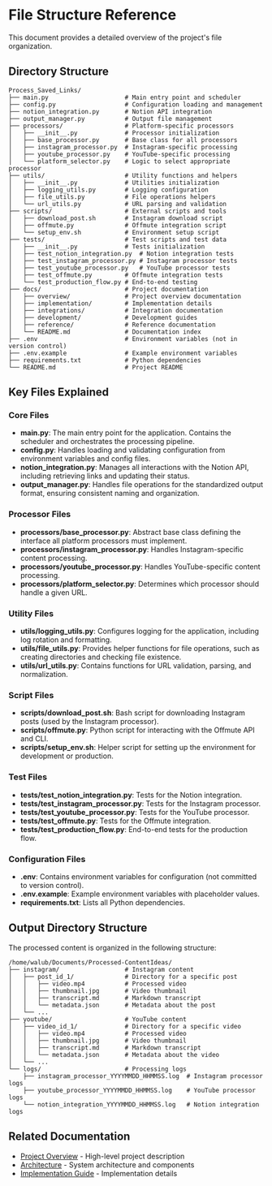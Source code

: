 # File Structure Reference

This document provides a detailed overview of the project's file organization.

## Directory Structure

```
Process_Saved_Links/
├── main.py                     # Main entry point and scheduler
├── config.py                   # Configuration loading and management
├── notion_integration.py       # Notion API integration
├── output_manager.py           # Output file management
├── processors/                 # Platform-specific processors
│   ├── __init__.py             # Processor initialization
│   ├── base_processor.py       # Base class for all processors
│   ├── instagram_processor.py  # Instagram-specific processing
│   ├── youtube_processor.py    # YouTube-specific processing
│   └── platform_selector.py    # Logic to select appropriate processor
├── utils/                      # Utility functions and helpers
│   ├── __init__.py             # Utilities initialization
│   ├── logging_utils.py        # Logging configuration
│   ├── file_utils.py           # File operations helpers
│   └── url_utils.py            # URL parsing and validation
├── scripts/                    # External scripts and tools
│   ├── download_post.sh        # Instagram download script
│   ├── offmute.py              # Offmute integration script
│   └── setup_env.sh            # Environment setup script
├── tests/                      # Test scripts and test data
│   ├── __init__.py             # Tests initialization
│   ├── test_notion_integration.py  # Notion integration tests
│   ├── test_instagram_processor.py # Instagram processor tests
│   ├── test_youtube_processor.py   # YouTube processor tests
│   ├── test_offmute.py         # Offmute integration tests
│   └── test_production_flow.py # End-to-end testing
├── docs/                       # Project documentation
│   ├── overview/               # Project overview documentation
│   ├── implementation/         # Implementation details
│   ├── integrations/           # Integration documentation
│   ├── development/            # Development guides
│   ├── reference/              # Reference documentation
│   └── README.md               # Documentation index
├── .env                        # Environment variables (not in version control)
├── .env.example                # Example environment variables
├── requirements.txt            # Python dependencies
└── README.md                   # Project README
```

## Key Files Explained

### Core Files

- **main.py**: The main entry point for the application. Contains the scheduler and orchestrates the processing pipeline.
- **config.py**: Handles loading and validating configuration from environment variables and config files.
- **notion_integration.py**: Manages all interactions with the Notion API, including retrieving links and updating their status.
- **output_manager.py**: Handles file operations for the standardized output format, ensuring consistent naming and organization.

### Processor Files

- **processors/base_processor.py**: Abstract base class defining the interface all platform processors must implement.
- **processors/instagram_processor.py**: Handles Instagram-specific content processing.
- **processors/youtube_processor.py**: Handles YouTube-specific content processing.
- **processors/platform_selector.py**: Determines which processor should handle a given URL.

### Utility Files

- **utils/logging_utils.py**: Configures logging for the application, including log rotation and formatting.
- **utils/file_utils.py**: Provides helper functions for file operations, such as creating directories and checking file existence.
- **utils/url_utils.py**: Contains functions for URL validation, parsing, and normalization.

### Script Files

- **scripts/download_post.sh**: Bash script for downloading Instagram posts (used by the Instagram processor).
- **scripts/offmute.py**: Python script for interacting with the Offmute API and CLI.
- **scripts/setup_env.sh**: Helper script for setting up the environment for development or production.

### Test Files

- **tests/test_notion_integration.py**: Tests for the Notion integration.
- **tests/test_instagram_processor.py**: Tests for the Instagram processor.
- **tests/test_youtube_processor.py**: Tests for the YouTube processor.
- **tests/test_offmute.py**: Tests for the Offmute integration.
- **tests/test_production_flow.py**: End-to-end tests for the production flow.

### Configuration Files

- **.env**: Contains environment variables for configuration (not committed to version control).
- **.env.example**: Example environment variables with placeholder values.
- **requirements.txt**: Lists all Python dependencies.

## Output Directory Structure

The processed content is organized in the following structure:

```
/home/walub/Documents/Processed-ContentIdeas/
├── instagram/                  # Instagram content
│   ├── post_id_1/              # Directory for a specific post
│   │   ├── video.mp4           # Processed video
│   │   ├── thumbnail.jpg       # Video thumbnail
│   │   ├── transcript.md       # Markdown transcript
│   │   └── metadata.json       # Metadata about the post
│   └── ...
├── youtube/                    # YouTube content
│   ├── video_id_1/             # Directory for a specific video
│   │   ├── video.mp4           # Processed video
│   │   ├── thumbnail.jpg       # Video thumbnail
│   │   ├── transcript.md       # Markdown transcript
│   │   └── metadata.json       # Metadata about the video
│   └── ...
└── logs/                       # Processing logs
    ├── instagram_processor_YYYYMMDD_HHMMSS.log  # Instagram processor logs
    ├── youtube_processor_YYYYMMDD_HHMMSS.log    # YouTube processor logs
    └── notion_integration_YYYYMMDD_HHMMSS.log   # Notion integration logs
```

## Related Documentation

- [Project Overview](../overview/project_overview.md) - High-level project description
- [Architecture](../overview/architecture.md) - System architecture and components
- [Implementation Guide](../implementation/implementation_guide.md) - Implementation details 